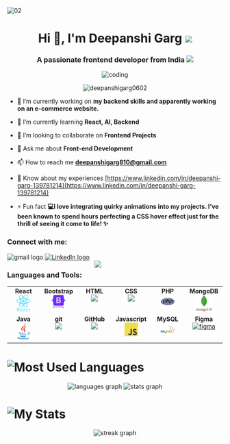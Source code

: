 ![02](https://user-images.githubusercontent.com/74038190/241765440-80728820-e06b-4f96-9c9e-9df46f0cc0a5.gif)
<h1 align="center">Hi 👋, I'm Deepanshi Garg <img src="https://media.giphy.com/media/mGcNjsfWAjY5AEZNw6/giphy.gif" width="50"></h1>
<h3 align="center">A passionate frontend developer from India <img src="https://media.giphy.com/media/fYSnHlufseco8Fh93Z/giphy.gif" width="30"></h3>

<div align="center">
  <img alt="coding" width="250" src="https://images.static-collegedunia.com/public/image//f57c4d1979de06e49b1dd15d02ecd231.gif">
</div>

<p align="center"> <img src="https://komarev.com/ghpvc/?username=deepanshigarg0602&label=Profile%20views&color=0e75b6&style=flat" alt="deepanshigarg0602" /> </p>

- 🔭 I’m currently working on **my backend skills and apparently working on an e-commerce website.**

- 🌱 I’m currently learning **React, AI, Backend**

- 👯 I’m looking to collaborate on **Frontend Projects**

- 💬 Ask me about **Front-end Development**

- 📫 How to reach me **deepanshigarg810@gmail.com**

- 📄 Know about my experiences [https://www.linkedin.com/in/deepanshi-garg-139781214](https://www.linkedin.com/in/deepanshi-garg-139781214)

- ⚡ Fun fact **💻I love integrating quirky animations into my projects. I’ve been known to spend hours perfecting a CSS hover effect just for the thrill of seeing it come to life! ✨**


<h3 align="bottom">Connect with me:</h3>
<div align="left">
  <img src="https://img.shields.io/static/v1?message=Gmail&logo=gmail&label=&color=D14836&logoColor=white&labelColor=&style=for-the-badge" height="35" alt="gmail logo"  />
  <a href="https://www.linkedin.com/in/deepanshi-garg-139781214" target="_blank" rel="noopener noreferrer">
  <img src="https://img.shields.io/static/v1?message=LinkedIn&logo=linkedin&label=&color=0077B5&logoColor=white&labelColor=&style=for-the-badge" height="35" alt="LinkedIn logo" />
</a>
  <div id="header" >
  <img align="right" src="https://mir-s3-cdn-cf.behance.net/project_modules/disp/601014116770475.6068beff4640a.gif" width="300"/>
</div>
</div>

<h3 align="left">Languages and Tools:</h3>
<table width="320px">
    <tbody>
        <tr valign="top">
            <td width="80px" align="center">
            <span><strong>React</strong></span><br>
            <a href="https://reactjs.org/" target="_blank" rel="noreferrer"> 
            <img src="https://raw.githubusercontent.com/devicons/devicon/master/icons/react/react-original-wordmark.svg" alt="react" width="40" height="40"/> </a> 
            </td>
            <td width="80px" align="center">
            <span><strong>Bootstrap</strong></span><br>
             <a href="https://getbootstrap.com" target="_blank" rel="noreferrer">
            <img height="32" src="https://raw.githubusercontent.com/devicons/devicon/master/icons/bootstrap/bootstrap-plain-wordmark.svg"></a>
            </td>
            <td width="80px" align="center">
            <span><strong>HTML</strong></span><br>
              <a href="https://www.w3.org/html/" target="_blank" rel="noreferrer">
            <img height="32" src="https://cdn.jsdelivr.net/gh/devicons/devicon/icons/html5/html5-original.svg"></a>
            </td>
            <td width="80px" align="center">
            <span><strong>CSS</strong></span><br>
            <a href="https://www.w3schools.com/css/" target="_blank" rel="noreferrer">
            <img height="32px" src="https://cdn.jsdelivr.net/gh/devicons/devicon/icons/css3/css3-original.svg"></a>
            </td>
            <td width="80px" align="center">
            <span><strong>PHP</strong></span><br>
            <a href="https://www.php.net" target="_blank" rel="noreferrer">
            <img height="32px" src="https://raw.githubusercontent.com/devicons/devicon/master/icons/php/php-original.svg"></a>
            </td>
           <td width="80px" align="center">
            <span><strong>MongoDB</strong></span><br>
             <a href="https://www.mongodb.com/" target="_blank" rel="noreferrer"> 
             <img src="https://raw.githubusercontent.com/devicons/devicon/master/icons/mongodb/mongodb-original-wordmark.svg" alt="mongodb" width="40" height="40"/> </a>
            </td>
        </tr>
        <tr valign="top">
            <td width="80px" align="center">
            <span><strong>Java</strong></span><br>
             <a href="https://www.java.com" target="_blank" rel="noreferrer"> 
             <img src="https://raw.githubusercontent.com/devicons/devicon/master/icons/java/java-original.svg" alt="java" width="40" height="40"/> </a> 
            </td>
            <td width="80px" align="center">
            <span><strong>git</strong></span><br>
              <a href="https://git-scm.com/" target="_blank" rel="noreferrer">
            <img height="32px" src="https://cdn.jsdelivr.net/gh/devicons/devicon/icons/git/git-plain.svg"></a>
            </td>
            <td width="80px" align="center">
            <span><strong>GitHub</strong></span><br>
              <a href="https://github.com/vanimittal1304" target="_blank" rel="noreferrer">
            <img height="32px" src="https://cdn.jsdelivr.net/gh/devicons/devicon/icons/github/github-original.svg"></a>
            <td width="80px" align="center">
            <span><strong>Javascript</strong></span><br>
            <a href="https://developer.mozilla.org/en-US/docs/Web/JavaScript" target="_blank" rel="noreferrer">
            <img height="32px" src="https://raw.githubusercontent.com/devicons/devicon/master/icons/javascript/javascript-original.svg"></a>
            </td>
            <td width="80px" align="center">
            <span><strong>MySQL</strong></span><br>
            <a href="https://www.mysql.com/" target="_blank" rel="noreferrer">
            <img height="32px" src="https://raw.githubusercontent.com/devicons/devicon/master/icons/mysql/mysql-original-wordmark.svg"></a>
            </td>
           <td width="80px" align="center">
            <span><strong>Figma</strong></span><br>
            <a href="https://www.figma.com/" target="_blank" rel="noreferrer"> 
            <img src="https://www.vectorlogo.zone/logos/figma/figma-icon.svg" alt="figma" width="40" height="40"/> </a>
            </td>
        </tr>
    </tbody>
</table>


# ![Most Used Languages](https://img.shields.io/badge/Most%20Used%20Languages-FFA500?style=for-the-badge&logo=github)
<div align="center">
    <img src="https://github-readme-stats.vercel.app/api/top-langs?username=deepanshigarg0602&locale=en&hide_title=false&layout=compact&card_width=320&langs_count=5&theme=dark&hide_border=false" height="150" alt="languages graph"  />
    <img src="https://github-readme-stats.vercel.app/api?username=deepanshigarg0602&hide_title=false&hide_rank=false&show_icons=true&include_all_commits=true&count_private=true&disable_animations=false&theme=dark&hide=en&hide_border=false" height="150" alt="stats graph"  />
</div>


 # ![My Stats](https://img.shields.io/badge/My%20Stats-FFA500?style=for-the-badge&logo=github)
<div align="center">
  <img src="https://streak-stats.demolab.com?user=deepanshigarg0602&locale=en&mode=daily&theme=dark&hide_border=false&border_radius=5&order=3" height="220" alt="streak graph"  />
</div>
